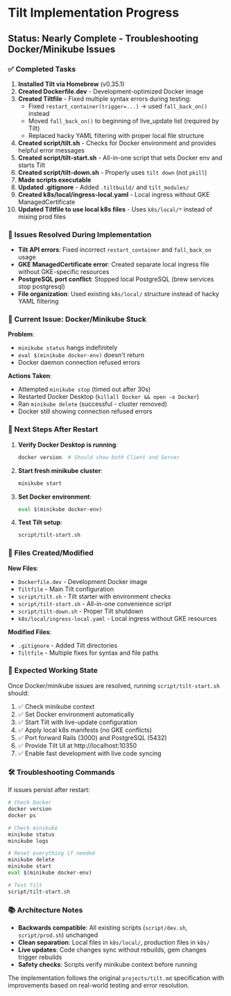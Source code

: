 # Tilt Implementation Progress

## Status: Nearly Complete - Troubleshooting Docker/Minikube Issues

### ✅ Completed Tasks

1. **Installed Tilt via Homebrew** (v0.35.1)
2. **Created Dockerfile.dev** - Development-optimized Docker image
3. **Created Tiltfile** - Fixed multiple syntax errors during testing:
   - Fixed `restart_container(trigger=...)` → used `fall_back_on()` instead
   - Moved `fall_back_on()` to beginning of live_update list (required by Tilt)
   - Replaced hacky YAML filtering with proper local file structure
4. **Created script/tilt.sh** - Checks for Docker environment and provides helpful error messages
5. **Created script/tilt-start.sh** - All-in-one script that sets Docker env and starts Tilt
6. **Created script/tilt-down.sh** - Properly uses `tilt down` (not `pkill`)
7. **Made scripts executable**
8. **Updated .gitignore** - Added `.tiltbuild/` and `tilt_modules/`
9. **Created k8s/local/ingress-local.yaml** - Local ingress without GKE ManagedCertificate
10. **Updated Tiltfile to use local k8s files** - Uses `k8s/local/*` instead of mixing prod files

### 🔧 Issues Resolved During Implementation

- **Tilt API errors**: Fixed incorrect `restart_container` and `fall_back_on` usage
- **GKE ManagedCertificate error**: Created separate local ingress file without GKE-specific resources
- **PostgreSQL port conflict**: Stopped local PostgreSQL (brew services stop postgresql)
- **File organization**: Used existing `k8s/local/` structure instead of hacky YAML filtering

### 🚨 Current Issue: Docker/Minikube Stuck

**Problem**:
- `minikube status` hangs indefinitely
- `eval $(minikube docker-env)` doesn't return
- Docker daemon connection refused errors

**Actions Taken**:
- Attempted `minikube stop` (timed out after 30s)
- Restarted Docker Desktop (`killall Docker && open -a Docker`)
- Ran `minikube delete` (successful - cluster removed)
- Docker still showing connection refused errors

### 🎯 Next Steps After Restart

1. **Verify Docker Desktop is running**:
   ```bash
   docker version  # Should show both Client and Server
   ```

2. **Start fresh minikube cluster**:
   ```bash
   minikube start
   ```

3. **Set Docker environment**:
   ```bash
   eval $(minikube docker-env)
   ```

4. **Test Tilt setup**:
   ```bash
   script/tilt-start.sh
   ```

### 📁 Files Created/Modified

**New Files**:
- `Dockerfile.dev` - Development Docker image
- `Tiltfile` - Main Tilt configuration
- `script/tilt.sh` - Tilt starter with environment checks
- `script/tilt-start.sh` - All-in-one convenience script
- `script/tilt-down.sh` - Proper Tilt shutdown
- `k8s/local/ingress-local.yaml` - Local ingress without GKE resources

**Modified Files**:
- `.gitignore` - Added Tilt directories
- `Tiltfile` - Multiple fixes for syntax and file paths

### 🎯 Expected Working State

Once Docker/minikube issues are resolved, running `script/tilt-start.sh` should:

1. ✅ Check minikube context
2. ✅ Set Docker environment automatically
3. ✅ Start Tilt with live-update configuration
4. ✅ Apply local k8s manifests (no GKE conflicts)
5. ✅ Port forward Rails (3000) and PostgreSQL (5432)
6. ✅ Provide Tilt UI at http://localhost:10350
7. ✅ Enable fast development with live code syncing

### 🛠️ Troubleshooting Commands

If issues persist after restart:

```bash
# Check Docker
docker version
docker ps

# Check minikube
minikube status
minikube logs

# Reset everything if needed
minikube delete
minikube start
eval $(minikube docker-env)

# Test Tilt
script/tilt-start.sh
```

### 📚 Architecture Notes

- **Backwards compatible**: All existing scripts (`script/dev.sh`, `script/prod.sh`) unchanged
- **Clean separation**: Local files in `k8s/local/`, production files in `k8s/`
- **Live updates**: Code changes sync without rebuilds, gem changes trigger rebuilds
- **Safety checks**: Scripts verify minikube context before running

The implementation follows the original `projects/tilt.md` specification with improvements based on real-world testing and error resolution.